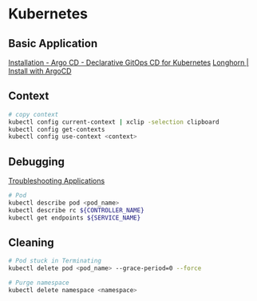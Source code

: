 # Kubernetes

## Basic Application

[Installation - Argo CD - Declarative GitOps CD for Kubernetes](https://argo-cd.readthedocs.io/en/stable/operator-manual/installation/)
[Longhorn | Install with ArgoCD](https://longhorn.io/docs/1.6.0/deploy/install/install-with-argocd/)

## Context

```bash
# copy context
kubectl config current-context | xclip -selection clipboard
kubectl config get-contexts
kubectl config use-context <context>

```

## Debugging

[Troubleshooting Applications](https://kubernetes.io/docs/tasks/debug/debug-application/)

```bash
# Pod
kubectl describe pod <pod_name>
kubectl describe rc ${CONTROLLER_NAME}
kubectl get endpoints ${SERVICE_NAME}


```

## Cleaning

```bash
# Pod stuck in Terminating
kubectl delete pod <pod_name> --grace-period=0 --force

# Purge namespace
kubectl delete namespace <namespace>

```

